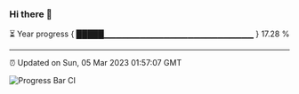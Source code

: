 ### Hi there 👋

⏳ Year progress { █████▁▁▁▁▁▁▁▁▁▁▁▁▁▁▁▁▁▁▁▁▁▁▁▁▁ } 17.28 %

---

⏰ Updated on Sun, 05 Mar 2023 01:57:07 GMT

![Progress Bar CI](https://github.com/ZhaoGui/ZhaoGui/workflows/Progress%20Bar%20CI/badge.svg)
